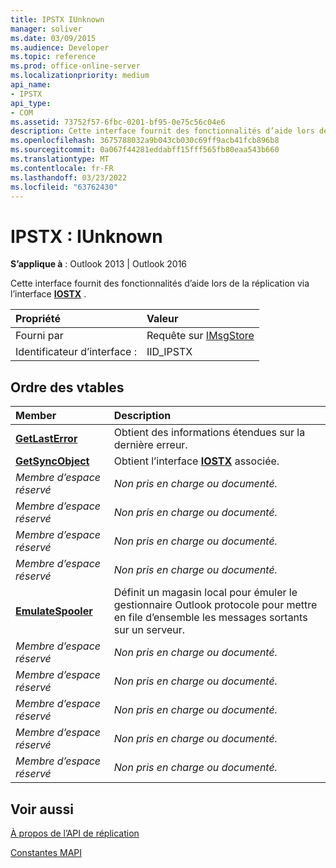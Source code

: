 ```yaml
---
title: IPSTX IUnknown
manager: soliver
ms.date: 03/09/2015
ms.audience: Developer
ms.topic: reference
ms.prod: office-online-server
ms.localizationpriority: medium
api_name:
- IPSTX
api_type:
- COM
ms.assetid: 73752f57-6fbc-0201-bf95-0e75c56c04e6
description: Cette interface fournit des fonctionnalités d’aide lors de la réplication à l’aide de l’interface IOSTX.
ms.openlocfilehash: 3675788032a9b043cb030c69ff9acb41fcb896b8
ms.sourcegitcommit: 0a067f44281eddabff15fff565fb80eaa543b660
ms.translationtype: MT
ms.contentlocale: fr-FR
ms.lasthandoff: 03/23/2022
ms.locfileid: "63762430"
---
```

# <a name="ipstx--iunknown"></a>IPSTX : IUnknown

  
  
**S’applique à** : Outlook 2013 | Outlook 2016 
  
Cette interface fournit des fonctionnalités d’aide lors de la réplication via l’interface **[IOSTX](iostxiunknown.md)** . 
  
|Propriété |Valeur |
|:-----|:-----|
|Fourni par  <br/> |Requête sur [IMsgStore](imsgstoreimapiprop.md) <br/> |
|Identificateur d’interface :  <br/> |IID_IPSTX  <br/> |
   
## <a name="vtable-order"></a>Ordre des vtables

|Member |Description |
|:-----|:-----|
|**[GetLastError](ipstx-getlasterror.md)** <br/> |Obtient des informations étendues sur la dernière erreur. |
|**[GetSyncObject](ipstx-getsyncobject.md)** <br/> |Obtient l’interface **[IOSTX](iostxiunknown.md)** associée. |
| *Membre d’espace réservé*  <br/> | *Non pris en charge ou documenté.*  <br/> |
| *Membre d’espace réservé*  <br/> | *Non pris en charge ou documenté.*  <br/> |
| *Membre d’espace réservé*  <br/> | *Non pris en charge ou documenté.*  <br/> |
| *Membre d’espace réservé*  <br/> | *Non pris en charge ou documenté.*  <br/> |
|**[EmulateSpooler](ipstx-emulatespooler.md)** <br/> |Définit un magasin local pour émuler le gestionnaire Outlook protocole pour mettre en file d’ensemble les messages sortants sur un serveur. |
| *Membre d’espace réservé*  <br/> | *Non pris en charge ou documenté.*  <br/> |
| *Membre d’espace réservé*  <br/> | *Non pris en charge ou documenté.*  <br/> |
| *Membre d’espace réservé*  <br/> | *Non pris en charge ou documenté.*  <br/> |
| *Membre d’espace réservé*  <br/> | *Non pris en charge ou documenté.*  <br/> |
| *Membre d’espace réservé*  <br/> | *Non pris en charge ou documenté.*  <br/> |
   
## <a name="see-also"></a>Voir aussi



[À propos de l’API de réplication](about-the-replication-api.md)
  
[Constantes MAPI](mapi-constants.md)

